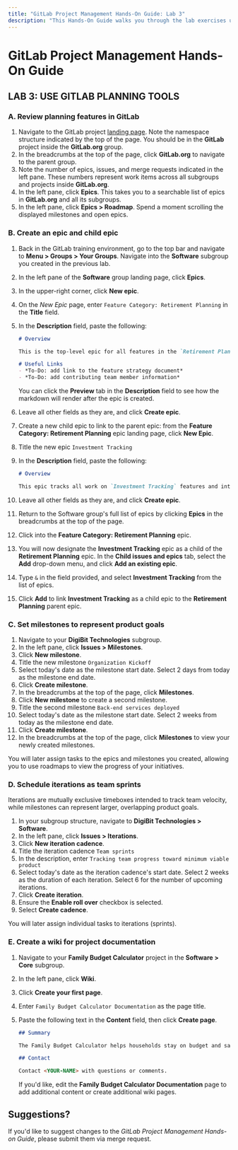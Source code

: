 ```yaml
---
title: "GitLab Project Management Hands-On Guide: Lab 3"
description: "This Hands-On Guide walks you through the lab exercises used in the GitLab Project Management course."
---
```


# GitLab Project Management Hands-On Guide


## LAB 3: USE GITLAB PLANNING TOOLS

### A. Review planning features in GitLab

1. Navigate to the GitLab project [landing page](https://gitlab.com/gitlab-org/gitlab). Note the namespace structure indicated by the top of the page. You should be in the **GitLab** project inside the **GitLab.org** group.
1. In the breadcrumbs at the top of the page, click **GitLab.org** to navigate to the parent group.
1. Note the number of epics, issues, and merge requests indicated in the left pane. These numbers represent work items across all subgroups and projects inside **GitLab.org**.
1. In the left pane, click **Epics**. This takes you to a searchable list of epics in **GitLab.org** and all its subgroups.
1. In the left pane, click **Epics > Roadmap**. Spend a moment scrolling the displayed milestones and open epics.

### B. Create an epic and child epic

1. Back in the GitLab training environment, go to the top bar and navigate to **Menu > Groups > Your Groups**. Navigate into the **Software** subgroup you created in the previous lab.
1. In the left pane of the **Software** group landing page, click **Epics**.
1. In the upper-right corner, click **New epic**.
1. On the *New Epic* page, enter `Feature Category: Retirement Planning` in the **Title** field.
1. In the **Description** field, paste the following:

    ```markdown
   # Overview

   This is the top-level epic for all features in the `Retirement Planning` category of DigiBit's personal finance software.

   # Useful Links
   - *To-Do: add link to the feature strategy document*
   - *To-Do: add contributing team member information*
    ```

    You can click the **Preview** tab in the **Description** field to see how the markdown will render after the epic is created.

1. Leave all other fields as they are, and click **Create epic**.
1. Create a new child epic to link to the parent epic: from the **Feature Category: Retirement Planning** epic landing page, click **New Epic**.
1. Title the new epic `Investment Tracking`
1. In the **Description** field, paste the following:

    ```markdown
   # Overview

   This epic tracks all work on `Investment Tracking` features and integrations, as part of the overall `Retirement Planning` category strategy.
    ```

1. Leave all other fields as they are, and click **Create epic**.
1. Return to the Software group's full list of epics by clicking **Epics** in the breadcrumbs at the top of the page.
1. Click into the **Feature Category: Retirement Planning** epic.
1. You will now designate the **Investment Tracking** epic as a child of the **Retirement Planning** epic. In the **Child issues and epics** tab, select the **Add** drop-down menu, and click **Add an existing epic**.
1. Type `&` in the field provided, and select **Investment Tracking** from the list of epics.
1. Click **Add** to link **Investment Tracking** as a child epic to the **Retirement Planning** parent epic.

### C. Set milestones to represent product goals

1. Navigate to your **DigiBit Technologies** subgroup.
1. In the left pane, click **Issues > Milestones**.
1. Click **New milestone**.
1. Title the new milestone `Organization Kickoff`
1. Select today's date as the milestone start date. Select 2 days from today as the milestone end date.
1. Click **Create milestone**.
1. In the breadcrumbs at the top of the page, click **Milestones**.
1. Click **New milestone** to create a second milestone.
1. Title the second milestone `Back-end services deployed`
1. Select today's date as the milestone start date. Select 2 weeks from today as the milestone end date.
1. Click **Create milestone**.
1. In the breadcrumbs at the top of the page, click **Milestones** to view your newly created milestones.

You will later assign tasks to the epics and milestones you created, allowing you to use roadmaps to view the progress of your initiatives.

### D. Schedule iterations as team sprints

Iterations are mutually exclusive timeboxes intended to track team velocity, while milestones can represent larger, overlapping product goals.

1. In your subgroup structure, navigate to **DigiBit Technologies > Software**.
1. In the left pane, click **Issues > Iterations**.
1. Click **New iteration cadence**.
1. Title the iteration cadence `Team sprints`
1. In the description, enter `Tracking team progress toward minimum viable product`
1. Select today's date as the iteration cadence's start date. Select 2 weeks as the duration of each iteration. Select 6 for the number of upcoming iterations.
1. Click **Create iteration**.
1. Ensure the **Enable roll over** checkbox is selected.
1. Select **Create cadence**.

You will later assign individual tasks to iterations (sprints).

### E. Create a wiki for project documentation

1. Navigate to your **Family Budget Calculator** project in the **Software > Core** subgroup.
1. In the left pane, click **Wiki**.
1. Click **Create your first page**.
1. Enter `Family Budget Calculator Documentation` as the page title.
1. Paste the following text in the **Content** field, then click **Create page**.

    ```markdown
   ## Summary

   The Family Budget Calculator helps households stay on budget and save for the future.

   ## Contact

   Contact <YOUR-NAME> with questions or comments.
    ```

    If you'd like, edit the **Family Budget Calculator Documentation** page to add additional content or create additional wiki pages.

## Suggestions?

If you'd like to suggest changes to the *GitLab Project Management Hands-on Guide*, please submit them via merge request.
